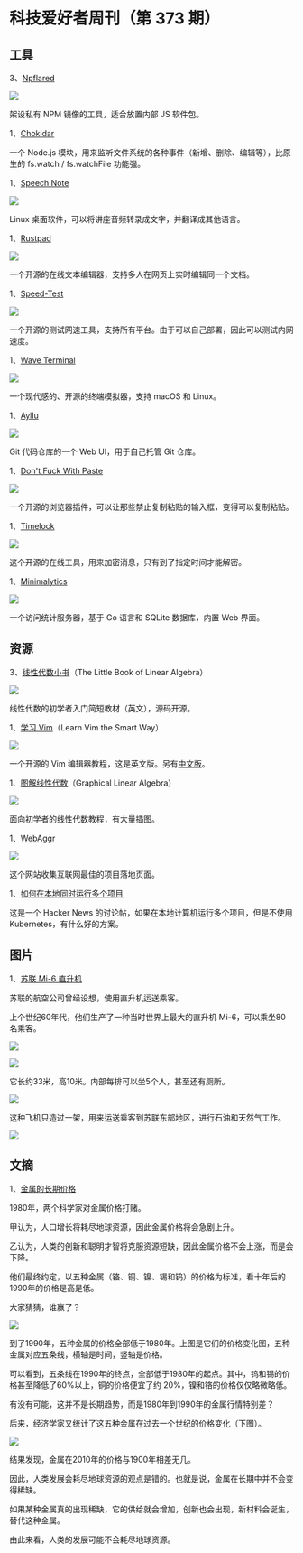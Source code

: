 # 科技爱好者周刊（第 373 期）

## 工具

3、[Npflared](https://npflared.thomas-cogez.fr/index.html)

![](https://cdn.beekka.com/blogimg/asset/202412/bg2024122502.webp)

架设私有 NPM 镜像的工具，适合放置内部 JS 软件包。

1、[Chokidar](https://github.com/paulmillr/chokidar)

一个 Node.js 模块，用来监听文件系统的各种事件（新增、删除、编辑等），比原生的 fs.watch / fs.watchFile 功能强。

1、[Speech Note](https://github.com/mkiol/dsnote)

![](https://cdn.beekka.com/blogimg/asset/202409/bg2024091301.webp)

Linux 桌面软件，可以将讲座音频转录成文字，并翻译成其他语言。

1、[Rustpad](https://github.com/ekzhang/rustpad)

![](https://cdn.beekka.com/blogimg/asset/202409/bg2024091810.webp)

一个开源的在线文本编辑器，支持多人在网页上实时编辑同一个文档。

1、[Speed-Test](https://github.com/openspeedtest/Speed-Test)

![](https://cdn.beekka.com/blogimg/asset/202312/bg2023121002.webp)

一个开源的测试网速工具，支持所有平台。由于可以自己部署，因此可以测试内网速度。

1、[Wave Terminal](https://www.waveterm.dev/)

![](https://cdn.beekka.com/blogimg/asset/202403/bg2024031202.webp)

一个现代感的、开源的终端模拟器，支持 macOS 和 Linux。

1、[Ayllu](https://ayllu-forge.org/)

![](https://cdn.beekka.com/blogimg/asset/202312/bg2023121101.webp)

Git 代码仓库的一个 Web UI，用于自己托管 Git 仓库。

1、[Don't Fuck With Paste](https://github.com/aaronraimist/DontFuckWithPaste)

![](https://cdn.beekka.com/blogimg/asset/202403/bg2024031006.webp)

一个开源的浏览器插件，可以让那些禁止复制粘贴的输入框，变得可以复制粘贴。

1、[Timelock](https://timelock.dev/)

![](https://cdn.beekka.com/blogimg/asset/202403/bg2024031201.webp)

这个开源的在线工具，用来加密消息，只有到了指定时间才能解密。

1、[Minimalytics](https://github.com/nafey/minimalytics)

![](https://cdn.beekka.com/blogimg/asset/202503/bg2025032101.webp)

一个访问统计服务器，基于 Go 语言和 SQLite 数据库，内置 Web 界面。

## 资源

3、[线性代数小书](https://github.com/the-litte-book-of/linear-algebra)（The Little Book of Linear Algebra）

![](https://cdn.beekka.com/blogimg/asset/202509/bg2025090712.webp)

线性代数的初学者入门简短教材（英文），源码开源。

1、[学习 Vim](https://github.com/iggredible/Learn-Vim)（Learn Vim the Smart Way）

![](https://cdn.beekka.com/blogimg/asset/202311/bg2023110605.webp)

一个开源的 Vim 编辑器教程，这是英文版。另有[中文版](https://gitlab.com/wsdjeg/Learn-Vim_zh_cn)。

1、[图解线性代数](https://graphicallinearalgebra.net/)（Graphical Linear Algebra）

![](https://cdn.beekka.com/blogimg/asset/202507/bg2025071103.webp)

面向初学者的线性代数教程，有大量插图。

1、[WebAggr](https://webaggr.com/sites)

![](https://cdn.beekka.com/blogimg/asset/202408/bg2024082204.webp)

这个网站收集互联网最佳的项目落地页面。

1、[如何在本地同时运行多个项目](https://news.ycombinator.com/item?id=43286363)

这是一个 Hacker News 的讨论帖，如果在本地计算机运行多个项目，但是不使用 Kubernetes，有什么好的方案。

## 图片

1、[苏联 Mi-6 直升机](https://www.twz.com/news-features/the-story-of-the-monster-mi-6-helicopter-airliner)

苏联的航空公司曾经设想，使用直升机运送乘客。

上个世纪60年代，他们生产了一种当时世界上最大的直升机 Mi-6，可以乘坐80名乘客。

![](https://cdn.beekka.com/blogimg/asset/202407/bg2024071115.webp)

![](https://cdn.beekka.com/blogimg/asset/202407/bg2024071116.webp)

它长约33米，高10米。内部每排可以坐5个人，甚至还有厕所。

![](https://cdn.beekka.com/blogimg/asset/202407/bg2024071117.webp)

这种飞机只造过一架，用来运送乘客到苏联东部地区，进行石油和天然气工作。

![](https://cdn.beekka.com/blogimg/asset/202407/bg2024071118.webp)

## 文摘

1、[金属的长期价格](https://ourworldindata.org/simon-ehrlich-bet)

1980年，两个科学家对金属价格打赌。

甲认为，人口增长将耗尽地球资源，因此金属价格将会急剧上升。

乙认为，人类的创新和聪明才智将克服资源短缺，因此金属价格不会上涨，而是会下降。

他们最终约定，以五种金属（铬、铜、镍、锡和钨）的价格为标准，看十年后的1990年的价格是高是低。

大家猜猜，谁赢了？

![](https://cdn.beekka.com/blogimg/asset/202501/bg2025011916.webp)

到了1990年，五种金属的价格全部低于1980年。上图是它们的价格变化图，五种金属对应五条线，横轴是时间，竖轴是价格。

可以看到，五条线在1990年的终点，全部低于1980年的起点。其中，钨和锡的价格甚至降低了60%以上，铜的价格便宜了约 20%，镍和铬的价格仅仅略微略低。

有没有可能，这并不是长期趋势，而是1980年到1990年的金属行情特别差？

后来，经济学家又统计了这五种金属在过去一个世纪的价格变化（下图）。

![](https://cdn.beekka.com/blogimg/asset/202501/bg2025011917.webp)

结果发现，金属在2010年的价格与1900年相差无几。

因此，人类发展会耗尽地球资源的观点是错的。也就是说，金属在长期中并不会变得稀缺。

如果某种金属真的出现稀缺，它的供给就会增加，创新也会出现，新材料会诞生，替代这种金属。

由此来看，人类的发展可能不会耗尽地球资源。
